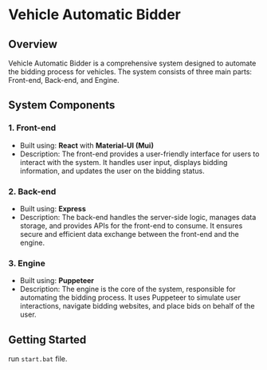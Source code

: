 **Vehicle Automatic Bidder**
==========================

**Overview**
------------

Vehicle Automatic Bidder is a comprehensive system designed to automate the bidding process for vehicles. The system consists of three main parts: Front-end, Back-end, and Engine.

**System Components**
--------------------

### 1. Front-end

* Built using: **React** with **Material-UI (Mui)**
* Description: The front-end provides a user-friendly interface for users to interact with the system. It handles user input, displays bidding information, and updates the user on the bidding status.

### 2. Back-end

* Built using: **Express**
* Description: The back-end handles the server-side logic, manages data storage, and provides APIs for the front-end to consume. It ensures secure and efficient data exchange between the front-end and the engine.

### 3. Engine

* Built using: **Puppeteer**
* Description: The engine is the core of the system, responsible for automating the bidding process. It uses Puppeteer to simulate user interactions, navigate bidding websites, and place bids on behalf of the user.

**Getting Started**
-------------------

run `start.bat` file.
